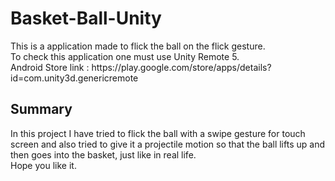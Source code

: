 # Basket-Ball-Unity
<p>
This is a application made to flick the ball on the flick gesture. <br>
To check this application one must use Unity Remote 5. <br>
Android Store link :
https://play.google.com/store/apps/details?id=com.unity3d.genericremote <br>
</p>
<h2>Summary </h2>
<p>
In this project I have tried to flick the ball with a swipe gesture for touch screen and also tried to give it a projectile motion so that the ball lifts up and then goes into the basket, just like in real life. <br>
Hope you like it.
</p>
